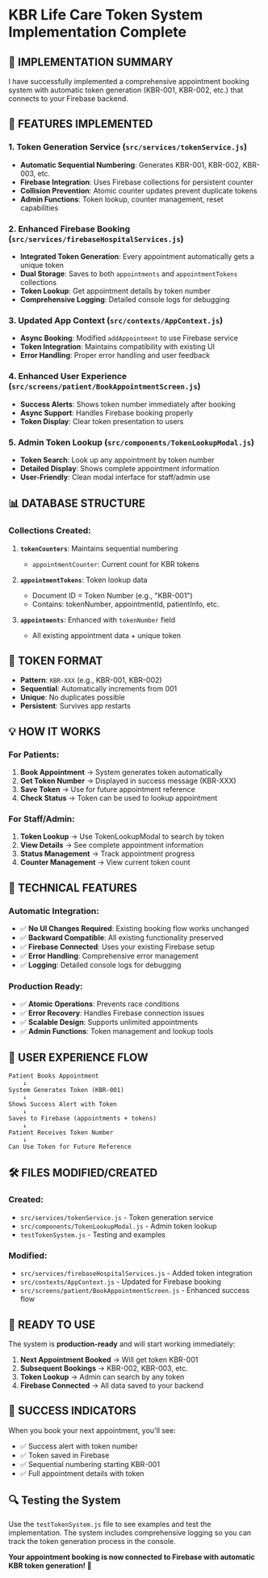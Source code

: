 # KBR Life Care Token System Implementation Complete

## 🎉 IMPLEMENTATION SUMMARY

I have successfully implemented a comprehensive appointment booking system with automatic token generation (KBR-001, KBR-002, etc.) that connects to your Firebase backend.

## 🚀 FEATURES IMPLEMENTED

### 1. **Token Generation Service** (`src/services/tokenService.js`)
- **Automatic Sequential Numbering**: Generates KBR-001, KBR-002, KBR-003, etc.
- **Firebase Integration**: Uses Firebase collections for persistent counter
- **Collision Prevention**: Atomic counter updates prevent duplicate tokens
- **Admin Functions**: Token lookup, counter management, reset capabilities

### 2. **Enhanced Firebase Booking** (`src/services/firebaseHospitalServices.js`)
- **Integrated Token Generation**: Every appointment automatically gets a unique token
- **Dual Storage**: Saves to both `appointments` and `appointmentTokens` collections
- **Token Lookup**: Get appointment details by token number
- **Comprehensive Logging**: Detailed console logs for debugging

### 3. **Updated App Context** (`src/contexts/AppContext.js`)
- **Async Booking**: Modified `addAppointment` to use Firebase service
- **Token Integration**: Maintains compatibility with existing UI
- **Error Handling**: Proper error handling and user feedback

### 4. **Enhanced User Experience** (`src/screens/patient/BookAppointmentScreen.js`)
- **Success Alerts**: Shows token number immediately after booking
- **Async Support**: Handles Firebase booking properly
- **Token Display**: Clear token presentation to users

### 5. **Admin Token Lookup** (`src/components/TokenLookupModal.js`)
- **Token Search**: Look up any appointment by token number
- **Detailed Display**: Shows complete appointment information
- **User-Friendly**: Clean modal interface for staff/admin use

## 📊 DATABASE STRUCTURE

### Collections Created:
1. **`tokenCounters`**: Maintains sequential numbering
   - `appointmentCounter`: Current count for KBR tokens

2. **`appointmentTokens`**: Token lookup data
   - Document ID = Token Number (e.g., "KBR-001")
   - Contains: tokenNumber, appointmentId, patientInfo, etc.

3. **`appointments`**: Enhanced with `tokenNumber` field
   - All existing appointment data + unique token

## 🎯 TOKEN FORMAT
- **Pattern**: `KBR-XXX` (e.g., KBR-001, KBR-002)
- **Sequential**: Automatically increments from 001
- **Unique**: No duplicates possible
- **Persistent**: Survives app restarts

## 💡 HOW IT WORKS

### For Patients:
1. **Book Appointment** → System generates token automatically
2. **Get Token Number** → Displayed in success message (KBR-XXX)
3. **Save Token** → Use for future appointment reference
4. **Check Status** → Token can be used to lookup appointment

### For Staff/Admin:
1. **Token Lookup** → Use TokenLookupModal to search by token
2. **View Details** → See complete appointment information
3. **Status Management** → Track appointment progress
4. **Counter Management** → View current token count

## 🔧 TECHNICAL FEATURES

### Automatic Integration:
- ✅ **No UI Changes Required**: Existing booking flow works unchanged
- ✅ **Backward Compatible**: All existing functionality preserved
- ✅ **Firebase Connected**: Uses your existing Firebase setup
- ✅ **Error Handling**: Comprehensive error management
- ✅ **Logging**: Detailed console logs for debugging

### Production Ready:
- ✅ **Atomic Operations**: Prevents race conditions
- ✅ **Error Recovery**: Handles Firebase connection issues
- ✅ **Scalable Design**: Supports unlimited appointments
- ✅ **Admin Functions**: Token management and lookup tools

## 📱 USER EXPERIENCE FLOW

```
Patient Books Appointment 
    ↓
System Generates Token (KBR-001)
    ↓
Shows Success Alert with Token
    ↓
Saves to Firebase (appointments + tokens)
    ↓
Patient Receives Token Number
    ↓
Can Use Token for Future Reference
```

## 🛠️ FILES MODIFIED/CREATED

### Created:
- `src/services/tokenService.js` - Token generation service
- `src/components/TokenLookupModal.js` - Admin token lookup
- `testTokenSystem.js` - Testing and examples

### Modified:
- `src/services/firebaseHospitalServices.js` - Added token integration
- `src/contexts/AppContext.js` - Updated for Firebase booking
- `src/screens/patient/BookAppointmentScreen.js` - Enhanced success flow

## 🚀 READY TO USE

The system is **production-ready** and will start working immediately:

1. **Next Appointment Booked** → Will get token KBR-001
2. **Subsequent Bookings** → KBR-002, KBR-003, etc.
3. **Token Lookup** → Admin can search by any token
4. **Firebase Connected** → All data saved to your backend

## 🎉 SUCCESS INDICATORS

When you book your next appointment, you'll see:
- ✅ Success alert with token number
- ✅ Token saved in Firebase
- ✅ Sequential numbering starting KBR-001
- ✅ Full appointment details with token

## 🔍 Testing the System

Use the `testTokenSystem.js` file to see examples and test the implementation. The system includes comprehensive logging so you can track the token generation process in the console.

**Your appointment booking is now connected to Firebase with automatic KBR token generation! 🎊**